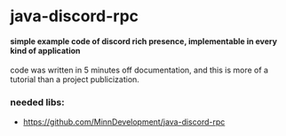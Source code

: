 # java-discord-rpc
#### simple example code of discord rich presence, implementable in every kind of application

code was written in 5 minutes off documentation, and this is more of a tutorial than a project publicization.


### needed libs:
- https://github.com/MinnDevelopment/java-discord-rpc
